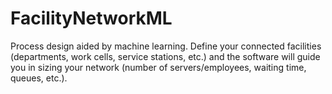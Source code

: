 # FacilityNetworkML
Process design aided by machine learning. Define your connected facilities (departments, work cells, service stations, etc.) and the software will guide you in sizing your network (number of servers/employees, waiting time, queues, etc.).
